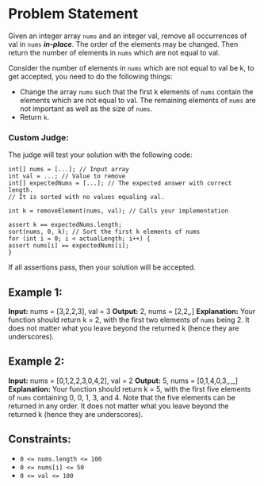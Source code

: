 # Problem Statement

Given an integer array `nums` and an integer val, remove all occurrences of val in `nums` **_in-place_**.
The order of the elements may be changed. Then return the number of elements in `nums` which are
not equal to val.

Consider the number of elements in `nums` which are not equal to val be k, to get accepted,
you need to do the following things:

- Change the array `nums` such that the first k elements of `nums` contain the elements
which are not equal to val. The remaining elements of `nums` are not important as well as
the size of `nums`.
- Return `k`.

### Custom Judge:

The judge will test your solution with the following code:

```
int[] nums = [...]; // Input array
int val = ...; // Value to remove
int[] expectedNums = [...]; // The expected answer with correct length.
// It is sorted with no values equaling val.

int k = removeElement(nums, val); // Calls your implementation

assert k == expectedNums.length;
sort(nums, 0, k); // Sort the first k elements of nums
for (int i = 0; i < actualLength; i++) {
assert nums[i] == expectedNums[i];
}
```

If all assertions pass, then your solution will be accepted.

## Example 1:

**Input:** nums = [3,2,2,3], val = 3
**Output:** 2, nums = [2,2,_,_]
**Explanation:** Your function should return k = 2, with the first two elements of `nums` being 2.
It does not matter what you leave beyond the returned k (hence they are underscores).

## Example 2:

**Input:** nums = [0,1,2,2,3,0,4,2], val = 2
**Output:** 5, nums = [0,1,4,0,3,_,_,_]
**Explanation:** Your function should return k = 5, with the first five elements of `nums` containing 0, 0, 1, 3, and 4.
Note that the five elements can be returned in any order.
It does not matter what you leave beyond the returned k (hence they are underscores).

## Constraints:

- `0 <= nums.length <= 100`
- `0 <= nums[i] <= 50`
- `0 <= val <= 100`